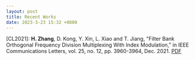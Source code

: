 ```yaml
---
layout: post
title: Recent Works
date: 2023-3-23 15:32 +0800
---
```

[CL2021]: **H. Zhang**, D. Kong, Y. Xin, L. Xiao and T. Jiang, "Filter Bank Orthogonal
Frequency Division Multiplexing With Index Modulation," in IEEE 
Communications Letters, vol. 25, no. 12, pp. 3960-3964, Dec. 2021. [PDF](https://ieeexplore.ieee.org/document/9558804)

[北京邮电大学学报2023]:辛雨,许优,**张怀瑾**等.高时频效率通用滤波器组频分复用调制技术.北京邮电大学学报:1-7[2023-06-21].[PDF](https://kns.cnki.net/kcms2/article/abstract?v=3uoqIhG8C45S0n9fL2suRadTyEVl2pW9UrhTDCdPD66EwttH9834IoTT6mP_l6cS86Yx4kSuQM28DlMjEuwk6xnmdKtMkaKL&uniplatform=NZKPT)

